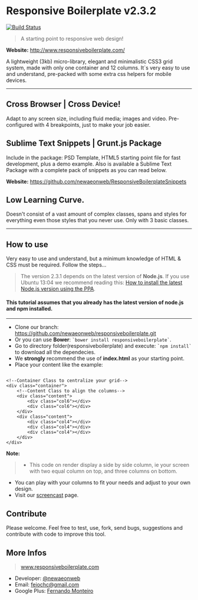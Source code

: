 Responsive Boilerplate v2.3.2
====================
[![Build Status](https://travis-ci.org/newaeonweb/responsiveboilerplate.png?branch=Rb-package--beta-0.0.1)](https://travis-ci.org/newaeonweb/responsiveboilerplate)

> A starting point to responsive web design!

**Website:** http://www.responsiveboilerplate.com/

A lightweight (3kb) micro-library, elegant and minimalistic CSS3 grid system, made with only one container and 12 columns. It`s very easy to use and understand, pre-packed with some extra css helpers for mobile devices.

---

## Cross Browser | Cross Device!

Adapt to any screen size, including fluid media; images and video. Pre-configured with 4 breakpoints, just to make your job easier.
 
## Sublime Text Snippets | Grunt.js Package

Include in the package: PSD Template, HTML5 starting point file for fast development, plus a demo example. Also is available a Sublime Text Package with a complete pack of snippets as you can read below.

**Website:** https://github.com/newaeonweb/ResponsiveBoilerplateSnippets

## Low Learning Curve.

Doesn't consist of a vast amount of complex classes, spans and styles for everything even those styles that you never use. Only with 3 basic classes.

---

## How to use

Very easy to use and understand, but a minimum knowledge of HTML & CSS must be required.
Follow the steps...

> The version 2.3.1 depends on the latest version of **Node.js**.
> If you use Ubuntu 13:04 we recommend reading this: [How to install the latest Node.js version using the PPA](http://www.ubuntuupdates.org/ppa/chris_lea_nodejs).

#### This tutorial assumes that you already has the latest version of node.js and npm installed.

---

- Clone our branch: https://github.com/newaeonweb/responsiveboilerplate.git
- Or you can use **Bower**: `` `bower install responsiveboilerplate` ``.
- Go to directory folder(responsiveboilerplate) and execute: `` `npm install` `` to download all the dependecies.
- We **strongly** recommend the use of **index.html** as your starting point.
- Place your content like the example: 

<pre><code>
&lt;!--Container Class to centralize your grid--&gt;
&lt;div class=&quot;container&quot;&gt;
	&lt;!--Content Class to align the columns--&gt;
	&lt;div class=&quot;content&quot;&gt;
		&lt;div class=&quot;col6&quot;&gt;&lt;/div&gt;
		&lt;div class=&quot;col6&quot;&gt;&lt;/div&gt;
	&lt;/div&gt;
	&lt;div class=&quot;content&quot;&gt;
		&lt;div class=&quot;col4&quot;&gt;&lt;/div&gt;
		&lt;div class=&quot;col4&quot;&gt;&lt;/div&gt;
		&lt;div class=&quot;col4&quot;&gt;&lt;/div&gt;
	&lt;/div&gt;
&lt;/div&gt;
</code></pre>

**Note:**
> * This code on render display a side by side column, ie your screen with two equal column on top, and three columns on bottom.

- You can play with your columns to fit your needs and adjust to your own design.
- Visit our <a href="https://www.youtube.com/channel/UCnqv8IIq27HS1-lkGwu3mrw?feature=watch" target="_blank">screencast</a> page.

## Contribute

Please welcome. Feel free to test, use, fork, send bugs, suggestions and contribute with code to improve this tool.

## More Infos 

> www.responsiveboilerplate.com

- Developer: [@newaeonweb](https://twitter.com/@newaeonweb/ "Twitter") 
- Email: feiochc@gmail.com
- Google Plus: [Fernando Monteiro](https://plus.google.com/102311871192373469721/posts/ "G +")
